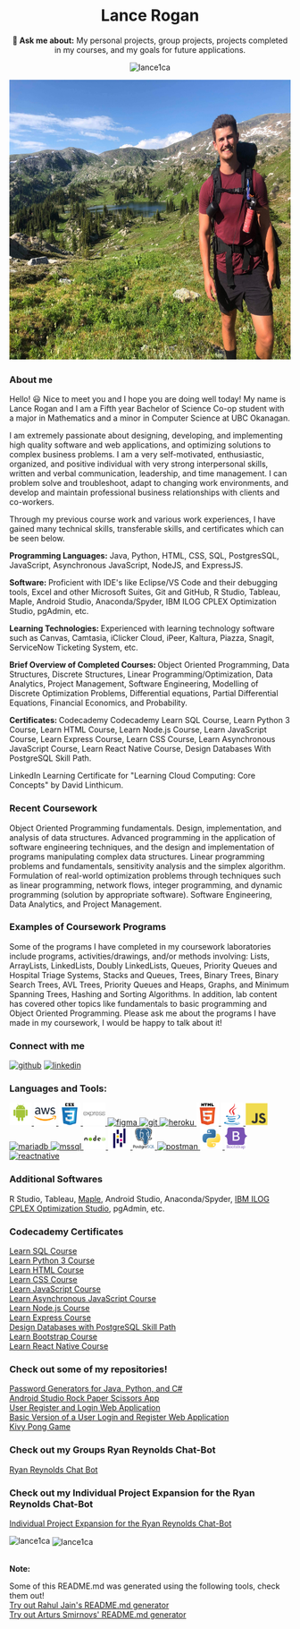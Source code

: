 <h1 align="center"> Lance Rogan </h1>

<p align="center">
  <b>💬 Ask me about:</b> My personal projects, group projects, projects completed in my courses, and my goals for future applications.
  </p>
<p align="center"> <img src="https://komarev.com/ghpvc/?username=lance1ca&label=Profile%20views&color=0e75b6&style=flat" alt="lance1ca" /> </p>

<p align="center"><img src="https://github.com/lance1ca/lance1ca/blob/main/images/LR%20-%20Hiking.jpeg" alt="hiking" width="700" height="500" /></p>

<h3>About me</h3>
<p>
  
Hello! 😃 Nice to meet you and I hope you are doing well today! My name is Lance Rogan and I am a Fifth year Bachelor of Science Co-op student with a major in Mathematics and a minor in Computer Science at UBC Okanagan.

I am extremely passionate about designing, developing, and implementing high quality software and web applications, and optimizing solutions to complex business problems. I am a very self-motivated, enthusiastic, organized, and positive individual with very strong interpersonal skills, written and verbal communication, leadership, and time management. I can problem solve and troubleshoot, adapt to changing work environments, and develop and maintain professional business relationships with clients and co-workers.

Through my previous course work and various work experiences, I have gained many technical skills, transferable skills, and certificates which can be seen below.

<b>Programming Languages:</b>
Java, Python, HTML, CSS, SQL, PostgresSQL, JavaScript, Asynchronous JavaScript, NodeJS, and ExpressJS.

<b>Software: </b>
Proficient with IDE's like Eclipse/VS Code and their debugging tools, Excel and other Microsoft Suites, Git and GitHub, R Studio, Tableau, Maple, Android Studio, Anaconda/Spyder, IBM ILOG CPLEX Optimization Studio, pgAdmin, etc.

<b>Learning Technologies: </b>
Experienced with learning technology software such as Canvas, Camtasia, iClicker Cloud, iPeer, Kaltura, Piazza, Snagit, ServiceNow Ticketing System, etc.

<b>Brief Overview of Completed Courses: </b>
Object Oriented Programming, Data Structures, Discrete Structures, Linear Programming/Optimization, Data Analytics, Project Management, Software Engineering, Modelling of Discrete Optimization Problems, Differential equations, Partial Differential Equations, Financial Economics, and Probability.

<b>Certificates: </b>
Codecademy Codecademy Learn SQL Course, Learn Python 3 Course, Learn HTML Course, Learn Node.js Course, Learn JavaScript Course, Learn Express Course, Learn CSS Course, Learn Asynchronous JavaScript Course, Learn React Native Course, Design Databases With PostgreSQL Skill Path.

LinkedIn Learning Certificate for "Learning Cloud Computing: Core Concepts" by David Linthicum.

</p>


<h3>Recent Coursework</h3>
<p>
  
Object Oriented Programming fundamentals. Design, implementation, and analysis of data structures. Advanced programming in the application of software engineering techniques, and the design and implementation of programs manipulating complex data structures. Linear programming problems and fundamentals, sensitivity analysis and the simplex algorithm. Formulation of real-world optimization problems through techniques such as linear programming, network flows, integer programming, and dynamic programming (solution by appropriate software). Software Engineering, Data Analytics, and Project Management.

</p>

<h3>Examples of Coursework Programs</h3>
<p>
  
Some of the programs I have completed in my coursework laboratories include programs, activities/drawings, and/or methods involving: Lists, ArrayLists, LinkedLists, Doubly LinkedLists, Queues, Priority Queues and Hospital Triage Systems, Stacks and Queues, Trees, Binary Trees, Binary Search Trees, AVL Trees, Priority Queues and Heaps, Graphs, and Minimum Spanning Trees, Hashing and Sorting Algorithms. In addition, lab content has covered other topics like fundamentals to basic programming and Object Oriented Programming. Please ask me about the programs I have made in my coursework, I would be happy to talk about it!

</p>

<h3 align="left">Connect with me</h3>

[<img src='https://cdn.jsdelivr.net/npm/simple-icons@3.0.1/icons/github.svg' alt='github' height='40'>](https://github.com/lance1ca)  [<img src='https://raw.githubusercontent.com/rahuldkjain/github-profile-readme-generator/master/src/images/icons/Social/linked-in-alt.svg' alt='linkedin' height='40'>](https://www.linkedin.com/in/lance-rogan/)  

<h3 align="left">Languages and Tools:</h3>
<p align="left"> <a href="https://developer.android.com" target="_blank" rel="noreferrer"> <img src="https://raw.githubusercontent.com/devicons/devicon/master/icons/android/android-original-wordmark.svg" alt="android" width="40" height="40"/> </a> <a href="https://aws.amazon.com" target="_blank" rel="noreferrer"> <img src="https://raw.githubusercontent.com/devicons/devicon/master/icons/amazonwebservices/amazonwebservices-original-wordmark.svg" alt="aws" width="40" height="40"/> </a> <a href="https://www.w3schools.com/css/" target="_blank" rel="noreferrer"> <img src="https://raw.githubusercontent.com/devicons/devicon/master/icons/css3/css3-original-wordmark.svg" alt="css3" width="40" height="40"/> </a> <a href="https://expressjs.com" target="_blank" rel="noreferrer"> <img src="https://raw.githubusercontent.com/devicons/devicon/master/icons/express/express-original-wordmark.svg" alt="express" width="40" height="40"/> </a> <a href="https://www.figma.com/" target="_blank" rel="noreferrer"> <img src="https://www.vectorlogo.zone/logos/figma/figma-icon.svg" alt="figma" width="40" height="40"/> </a> <a href="https://git-scm.com/" target="_blank" rel="noreferrer"> <img src="https://www.vectorlogo.zone/logos/git-scm/git-scm-icon.svg" alt="git" width="40" height="40"/> </a> <a href="https://heroku.com" target="_blank" rel="noreferrer"> <img src="https://www.vectorlogo.zone/logos/heroku/heroku-icon.svg" alt="heroku" width="40" height="40"/> </a> <a href="https://www.w3.org/html/" target="_blank" rel="noreferrer"> <img src="https://raw.githubusercontent.com/devicons/devicon/master/icons/html5/html5-original-wordmark.svg" alt="html5" width="40" height="40"/> </a>  <a href="https://www.java.com" target="_blank" rel="noreferrer"> <img src="https://raw.githubusercontent.com/devicons/devicon/master/icons/java/java-original.svg" alt="java" width="40" height="40"/> </a><a href="https://developer.mozilla.org/en-US/docs/Web/JavaScript" target="_blank" rel="noreferrer"> <img src="https://raw.githubusercontent.com/devicons/devicon/master/icons/javascript/javascript-original.svg" alt="javascript" width="40" height="40"/> </a><br> <a href="https://mariadb.org/" target="_blank" rel="noreferrer"> <img src="https://www.vectorlogo.zone/logos/mariadb/mariadb-icon.svg" alt="mariadb" width="40" height="40"/> </a> <a href="https://www.microsoft.com/en-us/sql-server" target="_blank" rel="noreferrer"> <img src="https://www.svgrepo.com/show/303229/microsoft-sql-server-logo.svg" alt="mssql" width="40" height="40"/> </a> <a href="https://nodejs.org" target="_blank" rel="noreferrer"> <img src="https://raw.githubusercontent.com/devicons/devicon/master/icons/nodejs/nodejs-original-wordmark.svg" alt="nodejs" width="40" height="40"/> </a> <a href="https://pandas.pydata.org/" target="_blank" rel="noreferrer"> <img src="https://raw.githubusercontent.com/devicons/devicon/2ae2a900d2f041da66e950e4d48052658d850630/icons/pandas/pandas-original.svg" alt="pandas" width="40" height="40"/> </a> <a href="https://www.postgresql.org" target="_blank" rel="noreferrer"> <img src="https://raw.githubusercontent.com/devicons/devicon/master/icons/postgresql/postgresql-original-wordmark.svg" alt="postgresql" width="40" height="40"/> </a> <a href="https://postman.com" target="_blank" rel="noreferrer"> <img src="https://www.vectorlogo.zone/logos/getpostman/getpostman-icon.svg" alt="postman" width="40" height="40"/> </a> <a href="https://www.python.org" target="_blank" rel="noreferrer"> <img src="https://raw.githubusercontent.com/devicons/devicon/master/icons/python/python-original.svg" alt="python" width="40" height="40"/> </a><a href="https://getbootstrap.com" target="_blank" rel="noreferrer"> <img src="https://raw.githubusercontent.com/devicons/devicon/master/icons/bootstrap/bootstrap-plain-wordmark.svg" alt="bootstrap" width="40" height="40"/> </a><a href="https://reactnative.dev/" target="_blank" rel="noreferrer"> <img src="https://reactnative.dev/img/header_logo.svg" alt="reactnative" width="40" height="40"/> </a> </p>


<h3 align="left">Additional Softwares</h3>
<p align="left">
  R Studio, Tableau, <a href="https://www.maplesoft.com/" target="_blank" rel="noreferrer">Maple</a>, Android Studio, Anaconda/Spyder, <a href="https://www.ibm.com/ca-en/products/ilog-cplex-optimization-studio" target="_blank" rel="noreferrer">IBM ILOG CPLEX Optimization Studio</a>, pgAdmin, etc.
  
  

  
  <h3 align="left">Codecademy Certificates</h3>

  <a href="https://github.com/lance1ca/lance1ca/blob/main/images/Learn%20SQL%20Course%20-%20Lance%20Rogan%20_%20Codecademy.pdf">Learn SQL Course</a>
    <br>
  <a href="https://github.com/lance1ca/lance1ca/blob/main/images/Learn%20Python%203%20-%20Lance%20Rogan%20-%20Codecademy.pdf">Learn Python 3 Course</a>
 <br>
  <a href="https://github.com/lance1ca/lance1ca/blob/main/images/Learn%20HTML%20-%20Lance%20Rogan%20-%20Codecademy.pdf">Learn HTML Course</a>
  <br>
  <a href="https://github.com/lance1ca/lance1ca/blob/main/images/Learn%20CSS%20Course%20Certificate.pdf">Learn CSS Course</a>
 <br>
  <a href="https://github.com/lance1ca/lance1ca/blob/main/images/Learn%20JavaScript%20Course%20Certificate.pdf">Learn JavaScript Course</a>
   <br>
  <a href="https://github.com/lance1ca/lance1ca/blob/main/images/Learn%20Asynchronous%20JavaScriptCourse%20Certificate.pdf">Learn Asynchronous JavaScript Course</a>
   <br>
  <a href="https://github.com/lance1ca/lance1ca/blob/main/images/Learn%20NodeJS%20Course%20Certificate.pdf">Learn Node.js Course</a>
   <br>
  <a href="https://github.com/lance1ca/lance1ca/blob/main/images/Learn%20ExpressJS%20Course%20Certificate.pdf">Learn Express Course</a>
  <br>
  <a href="https://github.com/lance1ca/lance1ca/blob/main/images/Design%20Databases%20With%20PostgreSQL%20_%20Codecademy.pdf">Design Databases with PostgreSQL Skill Path</a>
  <br>
   <a href="https://github.com/lance1ca/lance1ca/blob/main/images/Learn%20Bootstrap%20_%20Codecademy.pdf">Learn Bootstrap Course</a>
    <br>
   <a href="https://github.com/lance1ca/lance1ca/blob/main/images/Learn%20React%20Native%20Course%20-%20Lance%20Rogan%20-%20Codecademy.pdf">Learn React Native Course</a>
  
  
   <h3 align="left">Check out some of my repositories!</h3>
  <a href="https://github.com/lance1ca/Password-Generators">Password Generators for Java, Python, and C#</a>
  <br>
  <a href="https://github.com/lance1ca/RockPaperScissorsApp">Android Studio Rock Paper Scissors App</a>
  <br>
  <a href="https://github.com/lance1ca/ClientLoginWebApp">User Register and Login Web Application </a>
  <br>
  <a href="https://github.com/lance1ca/UserLoginTutorial">Basic Version of a User Login and Register Web Application</a>
   <br>
  <a href="https://github.com/lance1ca/KivyPongGame">Kivy Pong Game</a>
  
 
  <h3 align="left">Check out my Groups Ryan Reynolds Chat-Bot</h3>
 <a href="https://github.com/Cosc310Group10/ChatBot">Ryan Reynolds Chat Bot</a>
  
  <h3 align="left">Check out my Individual Project Expansion for the Ryan Reynolds Chat-Bot</h3>
 <a href="https://github.com/lance1ca/Chat-Bot">Individual Project Expansion for the Ryan Reynolds Chat-Bot</a>
  
  
</p>

<p><img align="left" src="https://github-readme-stats.vercel.app/api/top-langs?username=lance1ca&show_icons=true&locale=en&layout=compact" alt="lance1ca" /></p>

<p>&nbsp;<img align="center" src="https://github-readme-stats.vercel.app/api?username=lance1ca&show_icons=true&locale=en" alt="lance1ca" /></p>

<br>
<b>Note:</b>
<p>Some of this README.md was generated using the following tools, check them out!<br>
<a href="https://github.com/rahuldkjain/github-profile-readme-generator">Try out Rahul Jain's README.md generator</a> <br>
<a href="https://github.com/arturssmirnovs/github-profile-readme-generator">Try out Arturs Smirnovs' README.md generator</a></p>
